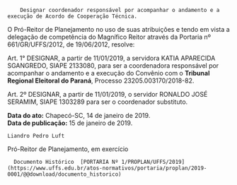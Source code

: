         Designar coordenador responsável por acompanhar o andamento e a execução de Acordo de Cooperação Técnica.  

O Pró-Reitor de Planejamento no uso de suas atribuições e tendo em vista a delegação de competência do Magnífico Reitor através da Portaria nº 661/GR/UFFS/2012, de 19/06/2012, resolve:

 Art. 1° DESIGNAR, a partir de 11/01/2019, a servidora KATIA APARECIDA SGANGREDO, SIAPE 2133080, para ser a coordenadora responsável por acompanhar o andamento e a execução do Convênio com o **Tribunal Regional Eleitoral do Paraná**, Processo 23205.003170/2018-82.

 Art. 2º DESIGNAR, a partir de 11/01/2019, o servidor RONALDO JOSÉ SERAMIM, SIAPE 1303289 para ser o coordenador substituto.

  

   **Data do ato:** Chapecó-SC, 14 de janeiro de 2019.   
 **Data de publicação:**  15 de janeiro de 2019. 

    Liandro Pedro Luft   
 Pró-Reitor de Planejamento, em exercício 

      Documento Histórico  [PORTARIA Nº 1/PROPLAN/UFFS/2019](https://www.uffs.edu.br/atos-normativos/portaria/proplan/2019-0001/@@download/documento_historico)     
      